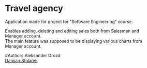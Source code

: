 # Travel agency 
Application made for project for "Software Engineering" course.

Enables adding, deleting and editing sales both from Salesman and Manager account. <br>
The main feature was supposed to be displaying various charts from Manager account.

#Authors
Aleksander Drozd <br>
<a href="https://github.com/damiansk/">Damian Stolarek</a>
